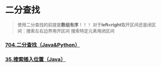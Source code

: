 # 二分查找
>使用二分查找的前提是**数组有序**！！！
>对于**left<right**取开区间还是闭区间：搜索左右边界用开区间 搜索特定元素用闭区间
### [704.二分查找（Java&Python）](https://github.com/Bingo-Z/Algorithm/blob/main/LeetCode/Binary-Search/%5B704%5D%E4%BA%8C%E5%88%86%E6%9F%A5%E6%89%BE.md)
### [35.搜索插入位置（Java）](https://github.com/Bingo-Z/Algorithm/blob/main/LeetCode/Binary-Search/%5B35%5D%E6%90%9C%E7%B4%A2%E6%8F%92%E5%85%A5%E4%BD%8D%E7%BD%AE.md)

